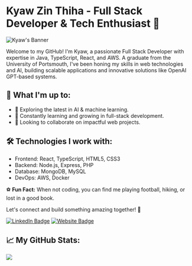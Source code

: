 # Kyaw Zin Thiha - Full Stack Developer & Tech Enthusiast 🚀

![Kyaw's Banner](https://job-infos.kyawzinthiha.com/profile-banner.png)

Welcome to my GitHub! I'm Kyaw, a passionate Full Stack Developer with expertise in Java, TypeScript, React, and AWS. A
graduate from the University of Portsmouth, I've been honing my skills in web technologies and AI, building scalable
applications and innovative solutions like OpenAI GPT-based systems.

## 🌟 **What I'm up to:**

- 🔭 Exploring the latest in AI & machine learning.
- 🌱 Constantly learning and growing in full-stack development.
- 🤝 Looking to collaborate on impactful web projects.

## 🛠️ **Technologies I work with:**

- Frontend: React, TypeScript, HTML5, CSS3
- Backend: Node.js, Express, PHP
- Database: MongoDB, MySQL
- DevOps: AWS, Docker

⚽ **Fun Fact:** When not coding, you can find me playing football, hiking, or lost in a good book.

Let's connect and build something amazing together! 🚀

[![LinkedIn Badge](https://img.shields.io/badge/-KyawZinThiha-blue?style=flat-square&logo=LinkedIn&logoColor=white&link=your-linkedin-url)](https://www.linkedin.com/in/kyaw-zin-thiha-b14615249/)
[![Website Badge](https://img.shields.io/badge/-KyawZinThiha.dev-47CCCC?style=flat-square&logo=Google-Chrome&logoColor=white&link=your-website-url)](http://kyawzinthiha.dev)

## 📈 **My GitHub Stats:**

<!-- Stats widget will be here -->
<img  src = "https://github-readme-stats-git-masterrstaa-rickstaa.vercel.app/api?username=kyawzin-thiha&show_icons=true&theme=nyanza&line_height=27&hide_border=true">
</p>
